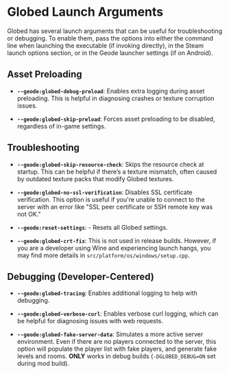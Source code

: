 # Globed Launch Arguments

Globed has several launch arguments that can be useful for troubleshooting or debugging. To enable them, pass the options into either the command line when launching the executable (if invoking directly), in the Steam launch options section, or in the Geode launcher settings (if on Android).

## Asset Preloading

- **`--geode:globed-debug-preload`**: Enables extra logging during asset preloading. This is helpful in diagnosing crashes or texture corruption issues.
  
- **`--geode:globed-skip-preload`**: Forces asset preloading to be disabled, regardless of in-game settings.

## Troubleshooting

- **`--geode:globed-skip-resource-check`**: Skips the resource check at startup. This can be helpful if there’s a texture mismatch, often caused by outdated texture packs that modify Globed textures.
  
- **`--geode:globed-no-ssl-verification`**: Disables SSL certificate verification. This option is useful if you're unable to connect to the server with an error like "SSL peer certificate or SSH remote key was not OK."

- **`--geode:reset-settings`**: - Resets all Globed settings.
  
- **`--geode:globed-crt-fix`**: This is not used in release builds. However, if you are a developer using Wine and experiencing launch hangs, you may find more details in `src/platform/os/windows/setup.cpp`.

## Debugging (Developer-Centered)

- **`--geode:globed-tracing`**: Enables additional logging to help with debugging.
  
- **`--geode:globed-verbose-curl`**: Enables verbose curl logging, which can be helpful for diagnosing issues with web requests.
  
- **`--geode:globed-fake-server-data`**: Simulates a more active server environment. Even if there are no players connected to the server, this option will populate the player list with fake players, and generate fake levels and rooms. **ONLY** works in debug builds (`-DGLOBED_DEBUG=ON` set during mod build).
